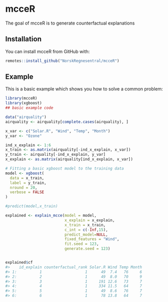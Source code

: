 
<!-- README.md is generated from README.Rmd. Please edit that file -->

# mcceR

<!-- badges: start -->
<!-- badges: end -->

The goal of mcceR is to generate counterfactual explanations

## Installation

You can install mcceR from GitHub with:

``` r
remotes::install_github("NorskRegnesentral/mcceR")
```

## Example

This is a basic example which shows you how to solve a common problem:

``` r
library(mcceR)
library(xgboost)
## basic example code

data("airquality")
airquality <- airquality[complete.cases(airquality), ]

x_var <- c("Solar.R", "Wind", "Temp", "Month")
y_var <- "Ozone"

ind_x_explain <- 1:6
x_train <- as.matrix(airquality[-ind_x_explain, x_var])
y_train <- airquality[-ind_x_explain, y_var]
x_explain <- as.matrix(airquality[ind_x_explain, x_var])

# Fitting a basic xgboost model to the training data
model <- xgboost(
  data = x_train,
  label = y_train,
  nround = 20,
  verbose = FALSE
)

#predict(model,x_train) 

explained <- explain_mcce(model = model,
                          x_explain = x_explain,
                          x_train = x_train,
                          c_int = c(-Inf,15),
                          predict_model=NULL,
                          fixed_features = "Wind",
                          fit.seed = 123,
                          generate.seed = 123)


explained$cf
#>    id_explain counterfactual_rank Solar.R Wind Temp Month
#> 1:          1                   1      49  7.4   76     6
#> 2:          2                   1      49  8.0   70     9
#> 3:          3                   1     191 12.6   73     7
#> 4:          4                   1     334 11.5   64     7
#> 5:          5                   1      49  8.6   76     7
#> 6:          6                   1      78 13.8   64     7
```
